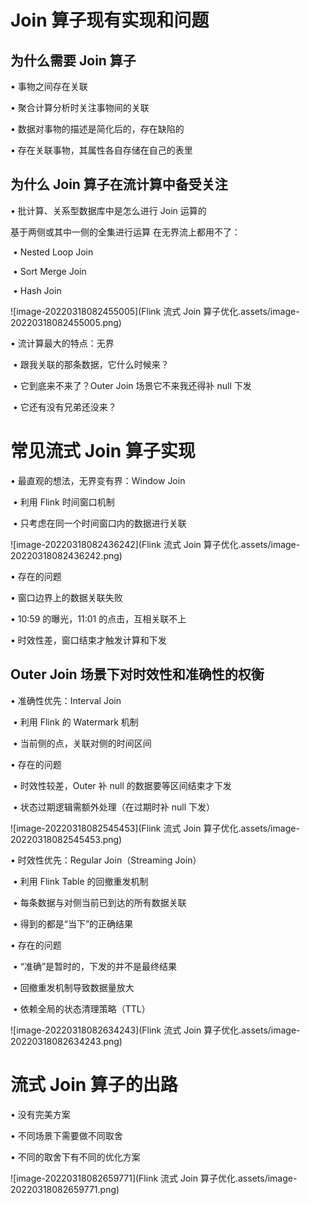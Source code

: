 # Join 算子现有实现和问题  

## 为什么需要 Join 算子  

• 事物之间存在关联  

• 聚合计算分析时关注事物间的关联

• 数据对事物的描述是简化后的，存在缺陷的

• 存在关联事物，其属性各自存储在自己的表里  

## 为什么 Join 算子在流计算中备受关注  

• 批计算、关系型数据库中是怎么进行 Join 运算的

基于两侧或其中一侧的全集进行运算
在无界流上都用不了：

​		• Nested Loop Join

​		• Sort Merge Join

​		• Hash Join

![image-20220318082455005](Flink 流式 Join 算子优化.assets/image-20220318082455005.png)

• 流计算最大的特点：无界

​		• 跟我关联的那条数据，它什么时候来？

​		• 它到底来不来了？Outer Join 场景它不来我还得补 null 下发

​		• 它还有没有兄弟还没来？


# 常见流式 Join 算子实现  

• 最直观的想法，无界变有界：Window Join

​		• 利用 Flink 时间窗口机制

​		• 只考虑在同一个时间窗口内的数据进行关联  

![image-20220318082436242](Flink 流式 Join 算子优化.assets/image-20220318082436242.png)

• 存在的问题

• 窗口边界上的数据关联失败

• 10:59 的曝光，11:01 的点击，互相关联不上

• 时效性差，窗口结束才触发计算和下发  

## Outer Join 场景下对时效性和准确性的权衡  

• 准确性优先：Interval Join

​		• 利用 Flink 的 Watermark 机制

​		• 当前侧的点，关联对侧的时间区间  

• 存在的问题

​		• 时效性较差，Outer 补 null 的数据要等区间结束才下发

​		• 状态过期逻辑需额外处理（在过期时补 null 下发）  

![image-20220318082545453](Flink 流式 Join 算子优化.assets/image-20220318082545453.png)

• 时效性优先：Regular Join（Streaming Join）

​		• 利用 Flink Table 的回撤重发机制

​		• 每条数据与对侧当前已到达的所有数据关联

​		• 得到的都是“当下”的正确结果  

• 存在的问题

​		• “准确”是暂时的，下发的并不是最终结果

​		• 回撤重发机制导致数据量放大

​		• 依赖全局的状态清理策略（TTL）  

![image-20220318082634243](Flink 流式 Join 算子优化.assets/image-20220318082634243.png)

# 流式 Join 算子的出路  

• 没有完美方案

• 不同场景下需要做不同取舍

• 不同的取舍下有不同的优化方案  

![image-20220318082659771](Flink 流式 Join 算子优化.assets/image-20220318082659771.png)